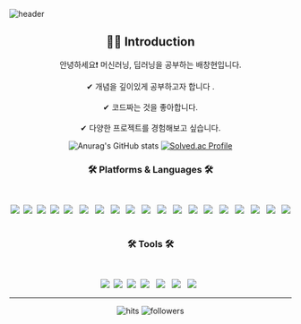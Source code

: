 
![header](https://capsule-render.vercel.app/api?type=waving&color=0:74ebd5,100:ACB6E5&height=120&animation=fadeIn&section=footer&text=기웅이의%20GitHub🐬&fontAlign=70&fontColor=3C3B3F&fontSize=40)
 
  
<div align="center">
  <p align="center">
    
  <div align=center>
    <h2>💁‍♂️ Introduction</h2>
    <p>안녕하세요❗ 머신러닝, 딥러닝을 공부하는 배창현입니다.</p>
    <span>✔ 개념을 깊이있게 공부하고자 합니다 .</span>
    <br>
    <br>
    <span>✔ 코드짜는 것을 좋아합니다.</span>
    <br>
    <br>
    <span>✔ 다양한 프로젝트를 경험해보고 싶습니다.</span>
    <br>
  </div>


  
   ![Anurag's GitHub stats](https://github-readme-stats.vercel.app/api?username=leelife96&theme=vue&show_icons=true)    [![Solved.ac Profile](http://mazassumnida.wtf/api/generate_badge?boj=leelife96)](https://solved.ac/leelife96) 



<h3 align="center"><b>🛠 Platforms & Languages 🛠</b></h3>
</br>
<p align="center">
 <img src="https://img.shields.io/badge/Python-blue?style=flat-square&logo=Python&logoColor=white"/></a>&nbsp 
<img src="https://img.shields.io/badge/C-AFEEEE?style=flat-square&logo=C&logoColor=white"/></a>&nbsp
<img src="https://img.shields.io/badge/HTML-orange?style=flat-square&logo=HTML&logoColor=white"/></a>&nbsp
<img src="https://img.shields.io/badge/Javascript-yellow?style=flat-square&logo=Javascript&logoColor=white"/></a>&nbsp
<img src="https://img.shields.io/badge/CSS3-1572B6?style=flat-square&logo=CSS3&logoColor=white"/></a> &nbsp
<img src="https://img.shields.io/badge/MySQL DB-4479A1?style=flat-square&logo=mysql&logoColor=white"></a> &nbsp
<img src="https://img.shields.io/badge/Java-007396?style=flat&logo=OpenJDK&logoColor=white"/></a> &nbsp
 <img src="https://img.shields.io/badge/Maria DB-003545?style=flat-square&logo=mariadb&logoColor=#0078D6"> &nbsp
 <img src="https://img.shields.io/badge/spring-6DB33F?style=flat-square&logo=spring&logoColor=white"> </a> &nbsp
  <img src="https://img.shields.io/badge/react-61DAFB?style=flat-square&logo=react&logoColor=black"> </a> &nbsp
   <img src="https://img.shields.io/badge/spring boot-6DB33F?style=flat-square&logo=springboot&logoColor=white"> &nbsp
 <img src="https://img.shields.io/badge/spring security-6DB33F?style=flat-square&logo=springsecurity&logoColor=white"> &nbsp
  <img src="https://img.shields.io/badge/windows10-0078D6?style=flat-square&logo=windows10&logoColor=#0078D6"> &nbsp
  <img src="https://img.shields.io/badge/auth0-EB5424?style=flat-square&logo=auth0&logoColor=#0078D6"> &nbsp
  <img src="https://img.shields.io/badge/socket.io-010101?style=flat-square&logo=socket.io&logoColor=#0078D6"> &nbsp
   <img src="https://img.shields.io/badge/Microsoft Azure-0078D4?style=flat-square&logo=Microsoft Azure&logoColor=#0078D6"> &nbsp
     <img src="https://img.shields.io/badge/git-F05032?style=flat-square&logo=git&logoColor=white"> </a> &nbsp
   <img src="https://img.shields.io/badge/bootstrap-7952B3?style=style=flat-square&logo=bootstrap&logoColor=white"></a> &nbsp
  <img src="https://img.shields.io/badge/linux-FCC624?style=flat-square&logo=linux&logoColor=black"> </a> &nbsp
</p>


<h3 align="center"><b>🛠 Tools 🛠</b></h3>
</br>
<p align="center">
<img src="https://img.shields.io/badge/Android Studio-green?style=flat-square&logo=androidstudio&logoColor=white"/></a>&nbsp
<img src="https://img.shields.io/badge/Eclipse IDE-2C2255?style=flat-square&logo=eclipseide&logoColor=white"/></a>&nbsp 
<img src="https://img.shields.io/badge/Visual Studio Code-007ACC?style=flat-square&logo=visualstudiocode&logoColor=white"/></a>&nbsp 
<img src="https://img.shields.io/badge/github-181717?style=flat-square&logo=github&logoColor=white"> </a> &nbsp
  <img src="https://img.shields.io/badge/trello-0052CC?style=flat-square&logo=trello&logoColor=#0078D6"> &nbsp
  <img src="https://img.shields.io/badge/slack-4A154B?style=flat-square&logo=slack&logoColor=#0078D6"> &nbsp
  <img src="https://img.shields.io/badge/figma-F24E1E?style=flat-square&logo=figma&logoColor=#0078D6"> &nbsp
</p>


<hr>

  ![hits](https://hits.seeyoufarm.com/api/count/incr/badge.svg?url=https%3A%2F%2Fgithub.com%2Fohbyul&count_bg=%237A7A7A&title_bg=%23FFADCC&icon=reverbnation.svg&icon_color=%23FF0000&title=hits&edge_flat=false)
  ![followers](https://img.shields.io/github/followers/ohbyul?style=social)


